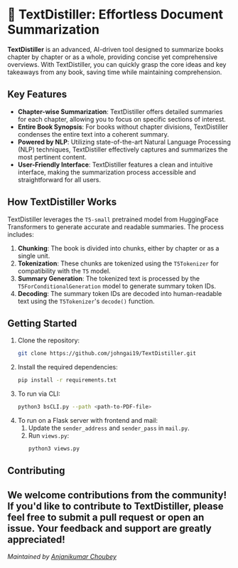# 🍞 TextDistiller: Effortless Document Summarization

**TextDistiller** is an advanced, AI-driven tool designed to summarize books chapter by chapter or as a whole, providing concise yet comprehensive overviews. With TextDistiller, you can quickly grasp the core ideas and key takeaways from any book, saving time while maintaining comprehension.

## Key Features

- **Chapter-wise Summarization**: TextDistiller offers detailed summaries for each chapter, allowing you to focus on specific sections of interest.
- **Entire Book Synopsis**: For books without chapter divisions, TextDistiller condenses the entire text into a coherent summary.
- **Powered by NLP**: Utilizing state-of-the-art Natural Language Processing (NLP) techniques, TextDistiller effectively captures and summarizes the most pertinent content.
- **User-Friendly Interface**: TextDistiller features a clean and intuitive interface, making the summarization process accessible and straightforward for all users.

## How TextDistiller Works

TextDistiller leverages the `T5-small` pretrained model from HuggingFace Transformers to generate accurate and readable summaries. The process includes:

1. **Chunking**: The book is divided into chunks, either by chapter or as a single unit.
2. **Tokenization**: These chunks are tokenized using the `T5Tokenizer` for compatibility with the `T5` model.
3. **Summary Generation**: The tokenized text is processed by the `T5ForConditionalGeneration` model to generate summary token IDs.
4. **Decoding**: The summary token IDs are decoded into human-readable text using the `T5Tokenizer`'s `decode()` function.

## Getting Started

1. Clone the repository:
    ```sh
    git clone https://github.com/johngai19/TextDistiller.git
    ```
2. Install the required dependencies:
    ```sh
    pip install -r requirements.txt
    ```
3. To run via CLI:
    ```sh
    python3 bsCLI.py --path <path-to-PDF-file>
    ```
4. To run on a Flask server with frontend and mail:
    1. Update the `sender_address` and `sender_pass` in `mail.py`.
    2. Run `views.py`:
        ```sh
        python3 views.py
        ```

## Contributing

We welcome contributions from the community! If you'd like to contribute to TextDistiller, please feel free to submit a pull request or open an issue. Your feedback and support are greatly appreciated!
---

*Maintained by [Anjanikumar Choubey](https://github.com/Anjanikumar98)*
